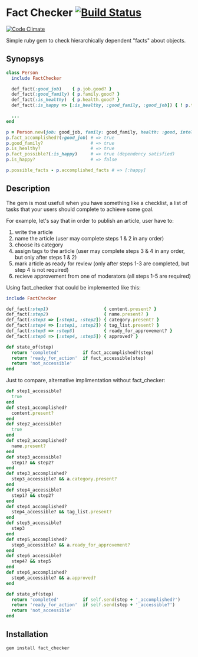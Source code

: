 # Fact Checker [![Build Status](https://secure.travis-ci.org/alexis/fact_checker.png?branch=master)](http://travis-ci.org/alexis/fact_checker)
[![Code Climate](https://codeclimate.com/github/ipoval/fact_checker.png)](https://codeclimate.com/github/ipoval/fact_checker)

  Simple ruby gem to check hierarchically dependent "facts" about objects.

## Synopsys

``` ruby
class Person
  include FactChecker

  def_fact(:good_job)    { p.job.good? }
  def_fact(:good_family) { p.family.good? }
  def_fact(:is_healthy)  { p.health.good? }
  def_fact(:is_happy => [:is_healthy, :good_family, :good_job]) { ! p.too_clever? }

  ...
end

p = Person.new(job: good_job, family: good_family, health: :good, intellect: :too_clever)
p.fact_accomplished?(:good_job) # => true
p.good_family?                  # => true
p.is_healthy?                   # => true
p.fact_possible?(:is_happy)     # => true (dependency satisfied)
p.is_happy?                     # => false

p.possible_facts - p.accomplished_facts # => [:happy]
```

## Description

The gem is most usefull when you have something
like a checklist, a list of tasks that your users should complete to achieve some goal. 

For example, let's say that in order to publish an article, user have to:

1. write the article
2. name the article (user may complete steps 1 & 2 in any order)
3. choose its category
4. assign tags to the article (user may complete steps 3 & 4 in any order, but only after steps 1 & 2)
5. mark article as ready for review (only after steps 1-3 are completed, but step 4 is not required)
6. recieve approvement from one of moderators (all steps 1-5 are required)

<!--- The imporant thing here - which makes fact_checker worth its use - is that you want to display this 
checklist for users in a way that they could instantly understand which steps are completed, which
is not accessible yet, and which are ready for action.
This means that each step could be in 3 different states: "completed", "ready for action" and "not accessible".
-->

Using fact_checker that could be implemented like this:

```ruby
include FactChecker

def_fact(:step1)                     { content.present? }
def_fact(:step2)                     { name.present? }
def_fact(:step3 => [:step1, :step2]) { category.present? }
def_fact(:step4 => [:step1, :step2]) { tag_list.present? }
def_fact(:step5 => :step3)           { ready_for_approvement? }
def_fact(:step6 => [:step4, :step5]) { approved? }

def state_of(step)
  return 'completed'         if fact_accomplished?(step) 
  return 'ready_for_action'  if fact_accessible(step)
  return 'not_accessible'
end
```

Just to compare, alternative implimentation without fact_checker:

``` ruby 
def step1_accessible?
  true
end
def step1_accomplished?
  content.present?
end
def step2_accessible?
  true
end
def step2_accomplished?
  name.present?
end
def step3_accessible?
  step1? && step2?
end
def step3_accomplished?
  step3_accessible? && a.category.present?
end
def step4_accessible?
  step1? && step2?
end
def step4_accomplished?
  step4_accessible? && tag_list.present?
end
def step5_accessible?
  step3
end
def step5_accomplished?
  step5_accessible? && a.ready_for_approvement?
end
def step6_accessible?
  step4? && step5
end
def step6_accomplished?
  step6_accessible? && a.approved?
end

def state_of(step)
  return 'completed'         if self.send(step + '_accomplished?')
  return 'ready_for_action'  if self.send(step + '_accessible?')
  return 'not_accessible'
end
```

## Installation

    gem install fact_checker
